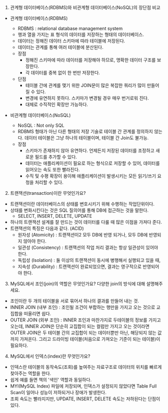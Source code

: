 1. 관계형 데이터베이스(RDBMS)와 비관계형 데이터베이스(NoSQL)의 장단점 비교

- 관계형 데이터베이스(RDBMS)
    - RDBMS : relational database management system
    - 행과 열을 가지는 표 형식의 데이터를 저장하는 형태의 데이터베이스.
    - 데이터는 정해진 데이터 스키마에 따라 테이블에 저장된다.
    - 데이터는 관계를 통해 여러 테이블에 분산된다.
    - 장점
        - 정해진 스키마에 따라 데이터를 저장해야 하므로, 명확한 데이터 구조를 보장한다.
        - 각 데이터를 중복 없이 한 번만 저장한다.
    - 단점
        - 테이블 간에 관계를 맺기 위한 JOIN문이 많은 복잡한 쿼리가 많이 만들어질 수 있다.
        - 변경에 유연하지 못하다. 스키마가 변경될 경우 매우 번거로워 진다.
        - 대체로 수직적인 확장만 가능하다.


- 비관계형 데이터베이스(NoSQL)
    - NoSQL : Not only SQL
    - RDBMS 형태가 아닌 다른 형태의 저장 기술로 테이블 간 관계를 정의하지 않는다. 데이터 테이블은 그냥 하나의 테이블이며, 테이블 간 Join도 불가능.
    - 장점
        - 스키마가 존재하지 않아 유연하다. 언제든지 저장된 데이터를 조정하고 새로운 필드를 추가할 수 있다.
        - 데이터는 애플리케이션이 필요로 하는 형식으로 저장할 수 있어, 데이터를 읽어오는 속도 또한 빨라진다.
        - 수직 및 수평 확장이 용이해 애플리케이션이 발생시키는 모든 읽기/쓰기 요청을 처리할 수 있다.

2. 트랜잭션(transaction)이란 무엇인가요?

- 트랜잭션이란 데이터베이스의 상태를 변호시키기 위해 수행하는 작업단위이다.
- 상태를 변화시킨다는 것은 SQL 질의어를 통해 DB에 접근하는 것을 말한다.
    - SELECT, INSERT, DELETE, UPDATE
- 하나의 트랜잭션 설계를 잘 만드는 것이 데이터를 다룰 때 많은 이점을 가져다 준다.
- 트랜잭션의 특징은 다음과 같다. (ACID)
    - 원자성 (Atomicity) : 트랜잭션이2 모두 DB에 반영 되거나, 모두 DB에 반영되지 않아야 한다.
    - 일관성 (Consistency) : 트랜잭션의 작업 처리 결과는 항상 일관성이 있어야 한다.
    - 독립성 (Isolation) : 둘 이상의 트랜잭션이 동시에 병행해서 실행되고 있을 때,
    - 지속성 (Durability) : 트랜잭션이 완료되었으면, 결과는 영구적으로 반영되어야 한다.

3. MySQL에서 조인(join)의 역할은 무엇인가요? 다양한 join의 방식에 대해 설명해주세요.

- 조인이란 두 개의 테이블을 서로 묶어서 하나의 결과를 만들어 내는 것.
- INNER JOIN (내부 조인) : 조인될 조건이 부합하는 행만을 가지고 오는 것으로 교집합을 떠올리면 쉽다.
- OUTER JOIN (외부 조인) : INNER 조인과 마찬가지로 두테이블의 정보를 가지고 오는데, INNER JOIN은 단순히 교집합이 되는 컬럼만 가지고 오는 것이라면
OUTER JOIN은 두 테이블 간의 교집합이 되는 데이터뿐만 아닌, 해당되지 않는 값까지 가져온다. 그리고 드라이빙 테이블(처음으로 가져오는 기준이 되는 테이블)이 필요하다.


4. MySQL에서 인덱스(index)란 무엇인가요?

- 인덱스란 테이블의 동작속도(조회)를 높여주는 자료구조로 데이터의 위치를 빠르게 찾아주는 역할을 한다.
- 쉽게 예를 들면 책의 '색인' 역할과 동일하다.
- MYI(MySQL Index) 파일에 저장되며, 인덱스가 설정되지 않았다면 Table Full Scan이 일어나 성능이 저하되거나 장애가 발생한다.
- 조회 속도는 빨라지지만, UPDATE, INSERT, DELETE 속도는 저하된다는 단점이 있다.

